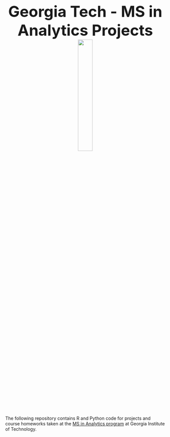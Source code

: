 
<p align="center">
<b><font size="7">Georgia Tech - MS in Analytics Projects</font></b>
<br>
  

  <img src="https://rawgithub.com/jrecasens/Georgia-Tech/master/logo.PNG" width= "30%" height= "30%">    
</p>

The following repository contains R and Python code for projects and course homeworks taken at the <a href="https://www.analytics.gatech.edu/">MS in Analytics program</a> at Georgia Institute of Technology.
